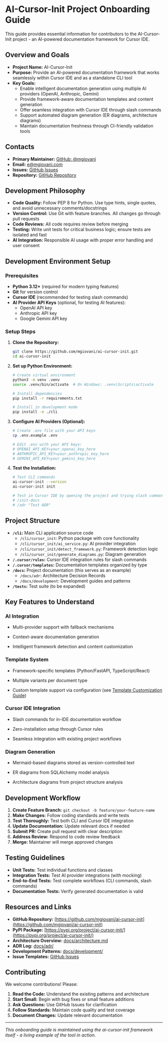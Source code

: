 # AI-Cursor-Init Project Onboarding Guide

This guide provides essential information for contributors to the AI-Cursor-Init project - an AI-powered documentation framework for Cursor IDE.

## Overview and Goals

* **Project Name:** AI-Cursor-Init
* **Purpose:** Provide an AI-powered documentation framework that works seamlessly within Cursor IDE and as a standalone CLI tool
* **Key Goals:**
  * Enable intelligent documentation generation using multiple AI providers (OpenAI, Anthropic, Gemini)
  * Provide framework-aware documentation templates and content generation
  * Offer seamless integration with Cursor IDE through slash commands
  * Support automated diagram generation (ER diagrams, architecture diagrams)
  * Maintain documentation freshness through CI-friendly validation tools

## Contacts

* **Primary Maintainer:** [GitHub: @mgiovani](https://github.com/mgiovani)
* **Email:** <e@mgiovani.com>
* **Issues:** [GitHub Issues](https://github.com/mgiovani/ai-cursor-init/issues)
* **Repository:** [GitHub Repository](https://github.com/mgiovani/ai-cursor-init)

## Development Philosophy

* **Code Quality:** Follow PEP 8 for Python. Use type hints, single quotes, and avoid unnecessary comments/docstrings
* **Version Control:** Use Git with feature branches. All changes go through pull requests
* **Code Reviews:** All code requires review before merging
* **Testing:** Write unit tests for critical business logic; ensure tests are isolated and fast
* **AI Integration:** Responsible AI usage with proper error handling and user consent

## Development Environment Setup

### Prerequisites

* **Python 3.12+** (required for modern typing features)
* **Git** for version control
* **Cursor IDE** (recommended for testing slash commands)
* **AI Provider API Keys** (optional, for testing AI features):
  * OpenAI API key
  * Anthropic API key  
  * Google Gemini API key

### Setup Steps

1. **Clone the Repository:**

    ```bash
    git clone https://github.com/mgiovani/ai-cursor-init.git
    cd ai-cursor-init
    ```

2. **Set up Python Environment:**

    ```bash
    # Create virtual environment
    python3 -m venv .venv
    source .venv/bin/activate  # On Windows: .venv\Scripts\activate
    
    # Install dependencies
    pip install -r requirements.txt
    
    # Install in development mode
    pip install -e ./cli
    ```

3. **Configure AI Providers (Optional):**

    ```bash
    # Create .env file with your API keys
    cp .env.example .env
    
    # Edit .env with your API keys:
    # OPENAI_API_KEY=your_openai_key_here
    # ANTHROPIC_API_KEY=your_anthropic_key_here
    # GEMINI_API_KEY=your_gemini_key_here
    ```

4. **Test the Installation:**

    ```bash
    # Test CLI commands
    ai-cursor-init --version
    ai-cursor-init init
    
    # Test in Cursor IDE by opening the project and trying slash commands like:
    # /init-docs
    # /adr "Test ADR"
    ```

## Project Structure

* **`/cli`:** Main CLI application source code
  * `/cli/cursor_init`: Python package with core functionality
  * `/cli/cursor_init/ai_service.py`: AI provider integration
  * `/cli/cursor_init/detect_framework.py`: Framework detection logic
  * `/cli/cursor_init/generate_diagrams.py`: Diagram generation
* **`/.cursor/rules`:** Cursor IDE integration rules for slash commands
* **`/.cursor/templates`:** Documentation templates organized by type
* **`/docs`:** Project documentation (this serves as an example)
  * `/docs/adr`: Architecture Decision Records
  * `/docs/development`: Development guides and patterns
* **`/tests`:** Test suite (to be expanded)

## Key Features to Understand

### AI Integration

* Multi-provider support with fallback mechanisms

* Context-aware documentation generation
* Intelligent framework detection and content customization

### Template System

* Framework-specific templates (Python/FastAPI, TypeScript/React)

* Multiple variants per document type
* Custom template support via configuration (see [Template Customization Guide](development/template-customization.md))

### Cursor IDE Integration

* Slash commands for in-IDE documentation workflow

* Zero-installation setup through Cursor rules
* Seamless integration with existing project workflows

### Diagram Generation

* Mermaid-based diagrams stored as version-controlled text

* ER diagrams from SQLAlchemy model analysis
* Architecture diagrams from project structure analysis

## Development Workflow

1. **Create Feature Branch:** `git checkout -b feature/your-feature-name`
2. **Make Changes:** Follow coding standards and write tests
3. **Test Thoroughly:** Test both CLI and Cursor IDE integration
4. **Update Documentation:** Update relevant docs if needed
5. **Submit PR:** Create pull request with clear description
6. **Address Review:** Respond to code review feedback
7. **Merge:** Maintainer will merge approved changes

## Testing Guidelines

* **Unit Tests:** Test individual functions and classes
* **Integration Tests:** Test AI provider integrations (with mocking)
* **End-to-End Tests:** Test complete workflows (CLI commands, slash commands)
* **Documentation Tests:** Verify generated documentation is valid

## Resources and Links

* **GitHub Repository:** [https://github.com/mgiovani/ai-cursor-init](https://github.com/mgiovani/ai-cursor-init)
* **PyPI Package:** [https://pypi.org/project/ai-cursor-init/](https://pypi.org/project/ai-cursor-init/)
* **Architecture Overview:** [docs/architecture.md](./architecture.md)
* **ADR Log:** [docs/adr/](./adr/)
* **Development Patterns:** [docs/development/](./development/)
* **Issue Templates:** [GitHub Issues](https://github.com/mgiovani/ai-cursor-init/issues)

## Contributing

We welcome contributions! Please:

1. **Read the Code:** Understand the existing patterns and architecture
2. **Start Small:** Begin with bug fixes or small feature additions
3. **Ask Questions:** Use GitHub Issues for clarification
4. **Follow Standards:** Maintain code quality and test coverage
5. **Document Changes:** Update relevant documentation

---

*This onboarding guide is maintained using the ai-cursor-init framework itself - a living example of the tool in action.*
